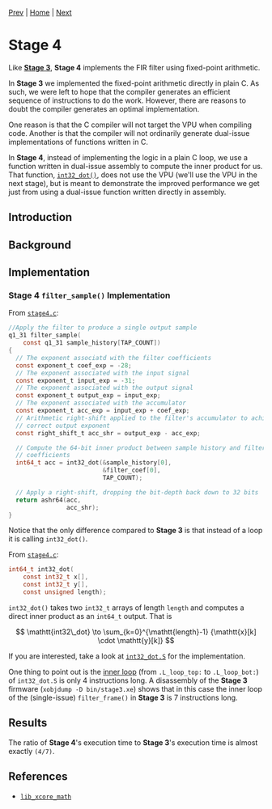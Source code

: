 
[Prev](stage3.md) | [Home](../intro.md) | [Next](stage5.md)

# Stage 4

Like [**Stage 3**](stage3.md), **Stage 4** implements the FIR filter
using fixed-point arithmetic. 

In **Stage 3** we implemented the fixed-point arithmetic directly in plain C. As
such, we were left to hope that the compiler generates an efficient sequence of
instructions to do the work. However, there are reasons to doubt the compiler
generates an optimal implementation. 

One reason is that the C compiler will not target the VPU when compiling code. Another is that the compiler will not ordinarily generate dual-issue implementations of functions written in C.

In **Stage 4**, instead of implementing the logic in a plain C loop, we use a
function written in dual-issue assembly to compute the inner product for us.
That function, [`int32_dot()`](TODO), does not use the VPU (we'll use the VPU in
the next stage), but is meant to demonstrate the improved performance we get
just from using a dual-issue function written directly in assembly.

## Introduction

## Background

## Implementation

### **Stage 4** `filter_sample()` Implementation

From [`stage4.c`](TODO):
```C
//Apply the filter to produce a single output sample
q1_31 filter_sample(
    const q1_31 sample_history[TAP_COUNT])
{
  // The exponent associatd with the filter coefficients
  const exponent_t coef_exp = -28;
  // The exponent associated with the input signal
  const exponent_t input_exp = -31;
  // The exponent associated with the output signal
  const exponent_t output_exp = input_exp;
  // The exponent associated with the accumulator
  const exponent_t acc_exp = input_exp + coef_exp;
  // Arithmetic right-shift applied to the filter's accumulator to achieve the
  // correct output exponent
  const right_shift_t acc_shr = output_exp - acc_exp;

  // Compute the 64-bit inner product between sample history and filter
  // coefficients
  int64_t acc = int32_dot(&sample_history[0], 
                          &filter_coef[0], 
                          TAP_COUNT);

  // Apply a right-shift, dropping the bit-depth back down to 32 bits
  return ashr64(acc, 
                acc_shr);
}
```

Notice that the only difference compared to **Stage 3** is that instead of a loop it is calling `int32_dot()`.

From [`stage4.c`](TODO):
```C
int64_t int32_dot(
    const int32_t x[],
    const int32_t y[],
    const unsigned length);
```

`int32_dot()` takes two `int32_t` arrays of length `length` and computes a
direct inner product as an `int64_t` output. That is

$$
  \mathtt{int32\_dot} \to \sum_{k=0}^{\mathtt{length}-1} {\mathtt{x}[k] \cdot \mathtt{y}[k]}
$$

If you are interested, take a look at [`int32_dot.S`](TODO) for the
implementation.

One thing to point out is the [inner loop](TODO) (from `.L_loop_top:` to
`.L_loop_bot:`) of `int32_dot.S` is only 4 instructions long. A disassembly of
the **Stage 3** firmware (`xobjdump -D bin/stage3.xe`) shows that in this case
the inner loop of the (single-issue) `filter_frame()` in **Stage 3** is 7
instructions long.

## Results

The ratio of **Stage 4**'s execution time to **Stage 3**'s execution time is
almost exactly `(4/7)`.

## References

* [`lib_xcore_math`](https://github.com/xmos/lib_xcore_math)